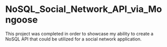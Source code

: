 # NoSQL_Social_Network_API_via_Mongoose
This project was completed in order to showcase my ability to create a NoSQL API that could be utilized for a social network application.
